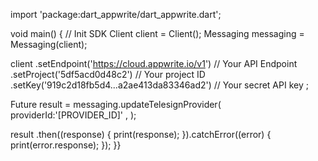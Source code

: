 import 'package:dart_appwrite/dart_appwrite.dart';

void main() { // Init SDK
  Client client = Client();
  Messaging messaging = Messaging(client);

  client
    .setEndpoint('https://cloud.appwrite.io/v1') // Your API Endpoint
    .setProject('5df5acd0d48c2') // Your project ID
    .setKey('919c2d18fb5d4...a2ae413da83346ad2') // Your secret API key
  ;

  Future result = messaging.updateTelesignProvider(
    providerId:'[PROVIDER_ID]' ,
  );

  result
    .then((response) {
      print(response);
    }).catchError((error) {
      print(error.response);
  });
}}